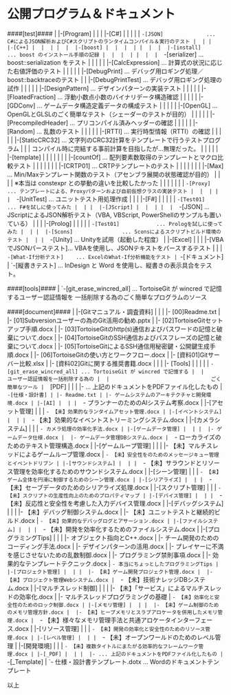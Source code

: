 公開プログラム＆ドキュメント
======

####[test]####
     |
     |-[Program]
     |  |
     |  |-[C#]
     |  |  |
     |  |  `-[JSON]              ... C#によるJSON解析およびC#スクリプトのランタイムコンパイル＆実行のテスト
     |  |
     |  |-[C++]
     |  |  |
     |  |  |-[boost]
     |  |  |  |
     |  |  |  |-[install]        ... boost のインストール手順の記録
     |  |  |  |
     |  |  |  `-[serializer]     ... boost::serialization をテスト
     |  |  |
     |  |  |-[CalcExpression]    ... 計算式の状況に応じた右値評価のテスト
     |  |  |
     |  |  |-[DebugPrint]        ... デバッグ用ロギング処理／boost::backtraceのテスト
     |  |  |-[DebugPrintTest]    ... デバッグ用ロギング処理の試作
     |  |  |
     |  |  |-[DesignPattern]     ... デザインパターンの実装テスト
     |  |  |
     |  |  |-[FloatedFraction]   ... 浮動小数点小数のバイナリデータ構造確認
     |  |  |
     |  |  |-[GDConv]            ... ゲームデータ構造定義データの構成テスト
     |  |  |
     |  |  |-[OpenGL]            ... OpenGLとGLSLのごく簡単なテスト（シェーダーのテストが目的）
     |  |  |
     |  |  |-[PrecompiledHeader] ... プリコンパイル済みヘッダーの確認
     |  |  |
     |  |  |-[Random]            ... 乱数のテスト
     |  |  |
     |  |  |-[RTTI]              ... 実行時型情報（RTTI）の確認
     |  |  |
     |  |  |-[StaticCRC32]       ... 文字列のCRC32計算をテンプレートで行うテストプログラム
     |  |  |                         コンパイル時に完結する事前計算を目指したが...無理だった。
     |  |  |
     |  |  |-[template]
     |  |  |  |
     |  |  |  |-[countOf]        ... 配列要素数取得のテンプレートとマクロ比較テスト
     |  |  |  |
     |  |  |  |-[CRTP01]         ... CRTPテンプレートのテスト
     |  |  |  |
     |  |  |  |-[Max]            ... Min/Maxテンプレート関数のテスト（アセンブラ展開の状態確認が目的）
     |  |  |  |                      ※本当は constexpr との挙動の違いを比較したかった
     |  |  |  |
     |  |  |  `-[Proxy]          ... テンプレートによる、Proxyパターンおよび自前仮想クラスの実装テスト
     |  |  |
     |  |  `-[UnitTest]          ... ユニットテスト用処理作成
     |  |
     |  |-[F#]
     |  |  |
     |  |  `-[Test01]            ... F#を試しに使ってみた
     |  |
     |  |-[JScript]
     |  |  |
     |  |  `-[JSON]              ... JScriptによるJSON解析テスト（VBA, VBScript, PowerShellのサンプルも置いている）
     |  |
     |  |-[Prolog]
     |  |  |
     |  |  `-[Test01]            ... Prologを試しに使ってみた
     |  |
     |  |-[Scons]                ... Sconsによるスクリプトビルド環境のテスト
     |  |
     |  `-[Unity]                ... Unityを試用（起動した程度）
     |
     |-[Excel]
     |  |
     |  |-[VBAでJSONパーステスト]... VBAを使用し、JSONテキストをパースするテスト
     |  |
     |  `-[What-If分析テスト]    ... ExcelのWhat-If分析機能をテスト
     |
     `-[ドキュメント]
        |
        `-[縦書きテスト]         ... InDesign と Word を使用し、縦書きの表示具合をテスト。

####[tools]####
     |
     `-[git_erase_wincred_all]   ... TortoiseGit が wincred で記憶するユーザー認証情報を
                                     一括削除する為のごく簡単なプログラムのソース

####[document]####
     |
     |-[Gitマニュアル・調査資料]
     |  |
     |  |- [00]Readme.txt
     |  |- [01]Subversionユーザーの為のGit活用の勧め.pptx
     |  |- [02]TortoiseGitセットアップ手順.docx
     |  |- [03]TortoiseGitのhttp(s)通信およびパスワードの記憶と破棄について.docx
     |  |- [04]TortoiseGitのSSH通信およびパスフレーズの記憶と破棄について.docx
     |  |- [05]TortoiseGitによるSSH通信用秘密鍵・公開鍵生成手順.docx
     |  |- [06]TortoiseGitの使い方とワークフロー.docx
     |  |- [資料01]Gitサーバー比較.xlsx
     |  |- [資料02]Gitに関する推奨書籍.docx
     |  |
     |  |- [Tools]
     |  |   |
     |  |   `-[git_erase_wincred_all] ... TortoiseGit が wincred で記憶する
     |  |                                 ユーザー認証情報を一括削除する為の
     |  |                                 ごく簡単なツール
     |  `[PDF]
     |    |
     |    |- ... 上記のドキュメントをPDFファイル化したもの
     |
     `-[仕様・設計書]
        |
        |- Readme.txt
        |
        |- ゲームシステムのアーキテクチャと開発環境.docx
        |
        |-[AI]
        |  |
        |  `- プランナーのためのAIシステム考察.docx
        |
        |-[アセット管理]
        |  |
        |  `- 【未】効果的なランタイムアセット管理.docx
        |
        |-[イベントシステム]
        |  |
        |  `- 【未】効果的なイベントストリーミングシステム.docx
        |
        |-[カメラシステム]
        |  |
        |  `- カメラ処理の効率化手法.docx
        |
        |-[ゲームデータ管理]
        |  |
        |  |- ゲームデータ仕様.docx
        |  |- ゲームデータ管理DBシステム.docx
        |  `- ローカライズのためのテキスト管理構造.docx
        |
        |-[ゲームループ管理]
        |  |
        |  |- 【未】マルチスレッドによるゲームループ管理.docx
        |  `- 【未】安全性をのためのメッセージキュー管理とイベントドリブン
        |
        |-[サウンドシステム]
        |  |
        |  `- 【未】サラウンドとリソース管理を効率化するためのサウンドシステム.docx
        |
        |-[シーン管理]
        |  |
        |  `- 【未】ゲーム全体を円滑に制御するためのシーン管理.docx
        |
        |-[シリアライズ]
        |  |
        |  `- 【未】セーブデータのためのシリアライズ処理.docx
        |
        |-[スクリプト管理]
        |  |
        |  `- 【未】スクリプトの生産性向上のためのプロパティマップ
        |
        |-[デバイス管理]
        |  |
        |  `- 【未】反応性と安全性を考慮した入力デバイス管理.docx
        |
        |-[デバッグシステム]
        |  |
        |  |- 【未】デバッグ制御システム.docx
        |  |- 【未】ユニットテストと継続的ビルド.docx
        |  `- 【未】効果的なデバッグログとアサーション.docx
        |
        |-[ファイルシステム]
        |  |
        |  `- 【未】開発を効率化するためのファイルシステム.docx
        |
        |-[プログラミングTips]
        |  |
        |  |- オブジェクト指向とC++.docx
        |  |- チーム開発のためのコーディング手法.docx
        |  |- デザインパターンの活用.docx
        |  |- プレイヤーに不満を感じさせないための乱数制御.docx
        |  |- プログラミング禁則事項.docx
        |  |- 効果的なテンプレートテクニック.docx
        |  `- 本当にちょっとしたプログラミングTips
        |
        |-[プロジェクト管理]
        |  |
        |  |- 【未】ゲーム開発プロジェクト管理.docx
        |  |- 【未】プロジェクト管理Webシステム.docx
        |  `- 【未】技術ナレッジDBシステム.docx
        |
        |-[マルチスレッド制御]
        |  |
        |  |- 【未】「サービス」によるマルチスレッドの効率化.docx
        |  |- マルチスレッドプログラミングの基礎
        |  `- 【未】効率化と安全性のためのロック制御.docx
        |
        |-[メモリ管理]
        |  |
        |  |- 【未】ゲーム制御のためのメモリ管理方針.docx
        |  |- 【未】ヒープメモリとスラブアロケータを併用したメモリ管理.docx
        |  `- 【未】様々なメモリ管理手法と共通アロケータインターフェース.docx
        |
        |-[リソース管理]
        |  |
        |  `- 【未】開発の効率化と安全性のためのリソース管理.docx
        |
        |-[レベル管理]
        |  |
        |  `- 【未】オープンワールドのためのレベル管理
        |
        |-[開発環境]
        |  |
        |  `- 【未】複数タイトルにまたがる効率的なフレームワーク管理.docx
        |
        |-[_PDF]
        |  |
        |  |- ... 上記のドキュメントをPDFファイル化したもの
        |
        `-[_Template]
           |
           `- 仕様・設計書テンプレート.dotx ... Wordのドキュメントテンプレート

以上
